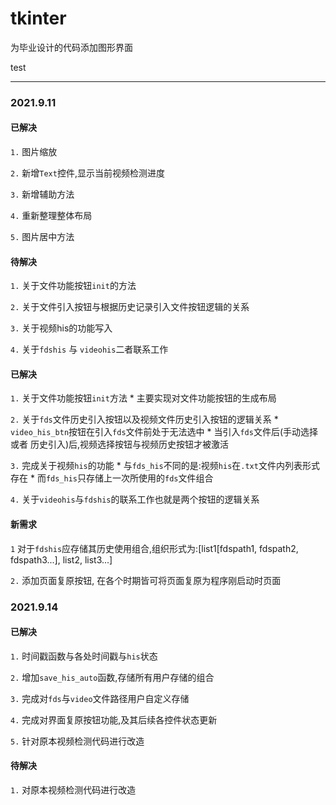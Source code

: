 # tkinter

为毕业设计的代码添加图形界面

test

---
### 2021.9.11

#### 已解决
`1.` 图片缩放


`2.` 新增`Text`控件,显示当前视频检测进度


`3.` 新增辅助方法


`4.` 重新整理整体布局


`5.` 图片居中方法

#### 待解决

`1.` 关于文件功能按钮`init`的方法


`2.` 关于文件引入按钮与根据历史记录引入文件按钮逻辑的关系


`3.` 关于视频his的功能写入


`4.` 关于`fdshis` 与 `videohis`二者联系工作

#### 已解决

`1.` 关于文件功能按钮`init`方法
	* 主要实现对文件功能按钮的生成布局

`2.` 关于`fds`文件历史引入按钮以及视频文件历史引入按钮的逻辑关系
	* `video_his_btn`按钮在引入`fds`文件前处于无法选中
	* 当引入`fds`文件后(手动选择 或者 历史引入)后,视频选择按钮与视频历史按钮才被激活

`3.` 完成关于视频`his`的功能
	* 与`fds_his`不同的是:视频`his`在`.txt`文件内列表形式存在
	* 而`fds_his`只存储上一次所使用的`fds`文件组合

`4.` 关于`videohis`与`fdshis`的联系工作也就是两个按钮的逻辑关系


#### 新需求

`1` 对于`fdshis`应存储其历史使用组合,组织形式为:[list1[fdspath1, fdspath2, fdspath3...], list2, list3...]


`2.` 添加页面复原按钮, 在各个时期皆可将页面复原为程序刚启动时页面


### 2021.9.14

#### 已解决

`1.` 时间戳函数与各处时间戳与`his`状态 

`2.` 增加`save_his_auto`函数,存储所有用户存储的组合

`3.` 完成对`fds`与`video`文件路径用户自定义存储

`4.` 完成对界面复原按钮功能,及其后续各控件状态更新

`5.` 针对原本视频检测代码进行改造

#### 待解决

`1.` 对原本视频检测代码进行改造
